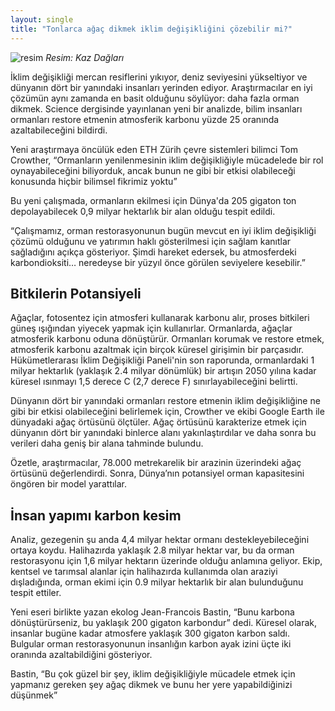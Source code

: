 ```yaml
---
layout: single
title: "Tonlarca ağaç dikmek iklim değişikliğini çözebilir mi?"
---
```

![resim](https://i.hizliresim.com/Lvb070.jpg)
*Resim: Kaz Dağları*

İklim değişikliği mercan resiflerini yıkıyor, deniz seviyesini yükseltiyor ve dünyanın dört bir yanındaki insanları yerinden ediyor. Araştırmacılar en iyi çözümün aynı zamanda en basit olduğunu söylüyor: daha fazla orman dikmek. Science dergisinde yayınlanan yeni bir analizde, bilim insanları ormanları restore etmenin atmosferik karbonu yüzde 25 oranında azaltabileceğini bildirdi.

Yeni araştırmaya öncülük eden ETH Zürih çevre sistemleri bilimci Tom Crowther, “Ormanların yenilenmesinin iklim değişikliğiyle mücadelede bir rol oynayabileceğini biliyorduk, ancak bunun ne gibi bir etkisi olabileceği konusunda hiçbir bilimsel fikrimiz yoktu”

Bu yeni çalışmada, ormanların ekilmesi için Dünya'da 205 gigaton ton depolayabilecek 0,9 milyar hektarlık bir alan olduğu tespit edildi.

“Çalışmamız, orman restorasyonunun bugün mevcut en iyi iklim değişikliği çözümü olduğunu ve yatırımın haklı gösterilmesi için sağlam kanıtlar sağladığını açıkça gösteriyor. Şimdi hareket edersek, bu atmosferdeki karbondioksiti… neredeyse bir yüzyıl önce görülen seviyelere kesebilir.”

Bitkilerin Potansiyeli
-
Ağaçlar, fotosentez için atmosferi kullanarak karbonu alır, proses bitkileri güneş ışığından yiyecek yapmak için kullanırlar. Ormanlarda, ağaçlar atmosferik karbonu oduna dönüştürür. Ormanları korumak ve restore etmek, atmosferik karbonu azaltmak için birçok küresel girişimin bir parçasıdır. Hükümetlerarası İklim Değişikliği Paneli'nin son raporunda, ormanlardaki 1 milyar hektarlık (yaklaşık 2.4 milyar dönümlük) bir artışın 2050 yılına kadar küresel ısınmayı 1,5 derece C (2,7 derece F) sınırlayabileceğini belirtti.

Dünyanın dört bir yanındaki ormanları restore etmenin iklim değişikliğine ne gibi bir etkisi olabileceğini belirlemek için, Crowther ve ekibi Google Earth ile dünyadaki ağaç örtüsünü ölçtüler. Ağaç örtüsünü karakterize etmek için dünyanın dört bir yanındaki binlerce alanı yakınlaştırdılar ve daha sonra bu verileri daha geniş bir alana tahminde bulundu.

Özetle, araştırmacılar, 78.000 metrekarelik bir arazinin üzerindeki ağaç örtüsünü değerlendirdi. Sonra, Dünya’nın potansiyel orman kapasitesini öngören bir model yarattılar.

İnsan yapımı karbon kesim
-
Analiz, gezegenin şu anda 4,4 milyar hektar ormanı destekleyebileceğini ortaya koydu. Halihazırda yaklaşık 2.8 milyar hektar var, bu da orman restorasyonu için 1,6 milyar hektarın üzerinde olduğu anlamına geliyor. Ekip, kentsel ve tarımsal alanlar için halihazırda kullanımda olan araziyi dışladığında, orman ekimi için 0.9 milyar hektarlık bir alan bulunduğunu tespit ettiler.

Yeni eseri birlikte yazan ekolog Jean-Francois Bastin, “Bunu karbona dönüştürürseniz, bu yaklaşık 200 gigaton karbondur” dedi. Küresel olarak, insanlar bugüne kadar atmosfere yaklaşık 300 gigaton karbon saldı. Bulgular orman restorasyonunun insanlığın karbon ayak izini üçte iki oranında azaltabildiğini gösteriyor.

Bastin, “Bu çok güzel bir şey, iklim değişikliğiyle mücadele etmek için yapmanız gereken şey ağaç dikmek ve bunu her yere yapabildiğinizi düşünmek”

